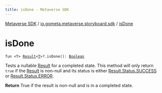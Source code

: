 ```yaml
---
title: isDone - Metaverse SDK
---
```


[Metaverse SDK](../index.html) / [io.gometa.metaverse.storyboard.sdk](index.html) / [isDone](./is-done.html)

# isDone

`fun <T> `[`Result`](-result/index.html)`<`[`T`](is-done.html#T)`>?.isDone(): `[`Boolean`](https://kotlinlang.org/api/latest/jvm/stdlib/kotlin/-boolean/index.html)

Tests a nullable [Result](-result/index.html) for a completed state. This method will only return `true` if the
[Result](-result/index.html) is non-null and its status is either [Result.Status.SUCCESS](-result/-status/-s-u-c-c-e-s-s.html) or [Result.Status.ERROR](-result/-status/-e-r-r-o-r.html).

**Return**
True if the result is non-null and is in a completed state.

